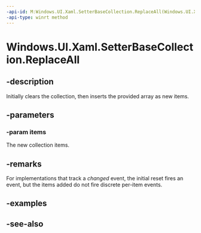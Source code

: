 ```yaml
---
-api-id: M:Windows.UI.Xaml.SetterBaseCollection.ReplaceAll(Windows.UI.Xaml.SetterBase[])
-api-type: winrt method
---
```


<!-- Method syntax
public void ReplaceAll(Windows.UI.Xaml.SetterBase[] items)
-->

# Windows.UI.Xaml.SetterBaseCollection.ReplaceAll

## -description
Initially clears the collection, then inserts the provided array as new items.



## -parameters
### -param items
The new collection items.

## -remarks
For implementations that track a *changed* event, the initial reset fires an event, but the items added do not fire discrete per-item events.

## -examples

## -see-also
